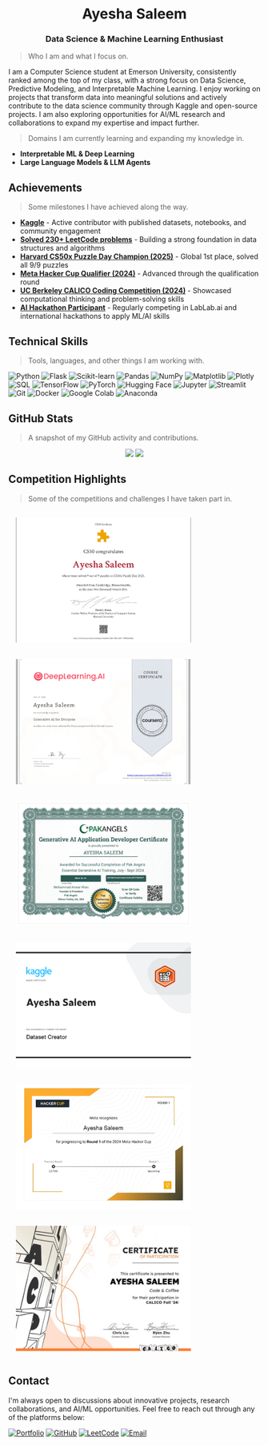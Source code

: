 <div align="center">
<h1> <strong>Ayesha Saleem</strong> </h1>
<h3 align="center">Data Science & Machine Learning Enthusiast</h3>
</div>

> Who I am and what I focus on.  

I am a Computer Science student at Emerson University, consistently ranked among the top of my class, with a strong focus on Data Science, Predictive Modeling, and Interpretable Machine Learning. I enjoy working on projects that transform data into meaningful solutions and actively contribute to the data science community through Kaggle and open-source projects. I am also exploring opportunities for AI/ML research and collaborations to expand my expertise and impact further.

> Domains I am currently learning and expanding my knowledge in.  

- **Interpretable ML & Deep Learning** 
- **Large Language Models & LLM Agents**

## Achievements  

> Some milestones I have achieved along the way.  

- **[Kaggle](https://www.kaggle.com/ayeshasal89)** - Active contributor with published datasets, notebooks, and community engagement  
- **[Solved 230+ LeetCode problems](https://leetcode.com/ayesha_saleem9)** - Building a strong foundation in data structures and algorithms 
- **[Harvard CS50x Puzzle Day Champion (2025)](https://github.com/aysh34/aysh34/blob/main/assets/CS50x%20Puzzle%20Day%202025.png)** - Global 1st place, solved all 9/9 puzzles  
- **[Meta Hacker Cup Qualifier (2024)](https://github.com/aysh34/aysh34/blob/main/assets/CS50x%20Puzzle%20Day%202025.png)** - Advanced through the qualification round  
- **[UC Berkeley CALICO Coding Competition (2024)](https://github.com/aysh34/aysh34/blob/main/assets/cal.jpg)** - Showcased computational thinking and problem-solving skills 
- **[AI Hackathon Participant](https://lablab.ai/)** - Regularly competing in LabLab.ai and international hackathons to apply ML/AI skills  

<!--## Recent Projects  

> A selection of my work and learning in applied machine learning.  

- **[OncoPredict AI](https://www.kaggle.com/code/ayeshasal89/oncopredict-breast-cancer-preditction)** - Breast cancer prediction using ML algorithms
- **[Data Analysis](https://www.kaggle.com/code/ayeshasal89/coffee-store-sales-analysis)** - Comprehensive sales data analysis with insights and visualizations
- **[Real Estate Price Prediction](https://github.com/aysh34/Real-Estate-Price-Estimator)** - Machine learning model for property price prediction
- **[BookGenie](https://github.com/aysh34/BookGenie)** - Book recommendation system built using popularity and collaborative filtering techniques
- **[TasteMatch](https://tastematch-kfdxsz24xk9bbypttq9dtw.streamlit.app/)** - Movie recommender app built using content-based filtering
- **[LifeLens](https://github.com/aysh34/Life_Expectancy_Prediction_With_Machine_Learning)** - Life expectancy prediction model
-->
<!-- ## Academic Excellence  

**Bachelor of Science in Computer Science (BSCS)**  
*Emerson University (September 2023 – Present  )*  
**CGPA:** 3.86/4.00 (96.5%)  -->

## Technical Skills  

> Tools, languages, and other things I am working with. 

![Python](https://img.shields.io/badge/Python-3776AB?style=flat&logo=python&logoColor=white) 
![Flask](https://img.shields.io/badge/Flask-000000?style=flat&logo=flask&logoColor=white) 
![Scikit-learn](https://img.shields.io/badge/Scikit--learn-F7931E?style=flat&logo=scikitlearn&logoColor=white) 
![Pandas](https://img.shields.io/badge/Pandas-150458?style=flat&logo=pandas&logoColor=white) 
![NumPy](https://img.shields.io/badge/NumPy-013243?style=flat&logo=numpy&logoColor=white) 
![Matplotlib](https://img.shields.io/badge/Matplotlib-013243?style=flat&logo=plotly&logoColor=white) 
![Plotly](https://img.shields.io/badge/Plotly-3F4F75?style=flat&logo=plotly&logoColor=white) 
![SQL](https://img.shields.io/badge/SQL-003B57?style=flat&logo=postgresql&logoColor=white) 
![TensorFlow](https://img.shields.io/badge/TensorFlow-FF6F00?style=flat&logo=tensorflow&logoColor=white) 
![PyTorch](https://img.shields.io/badge/PyTorch-EE4C2C?style=flat&logo=pytorch&logoColor=white) 
![Hugging Face](https://img.shields.io/badge/HuggingFace-FFD21E?style=flat&logo=huggingface&logoColor=black) 
![Jupyter](https://img.shields.io/badge/Jupyter-F37626?style=flat&logo=jupyter&logoColor=white) 
![Streamlit](https://img.shields.io/badge/Streamlit-FF4B4B?style=flat&logo=streamlit&logoColor=white) 
![Git](https://img.shields.io/badge/Git-F05032?style=flat&logo=git&logoColor=white) 
![Docker](https://img.shields.io/badge/Docker-2496ED?style=flat&logo=docker&logoColor=white) 
![Google Colab](https://img.shields.io/badge/Google_Colab-F9AB00?style=flat&logo=googlecolab&logoColor=black) 
![Anaconda](https://img.shields.io/badge/Anaconda-44A833?style=flat&logo=anaconda&logoColor=white) 

## GitHub Stats  

> A snapshot of my GitHub activity and contributions.  

<div align="center">
  <img  width="400" src="https://github-readme-stats.vercel.app/api?username=aysh34&theme=yeblu&show_icons=true&hide_border=true&count_private=true"/>
  <img  width="400" src="https://github-readme-streak-stats.herokuapp.com/?user=aysh34&theme=yeblu&hide_border=true"/>
</div> 

## Competition Highlights  

> Some of the competitions and challenges I have taken part in.  

<p float="left">
  <a href="https://raw.githubusercontent.com/aysh34/aysh34/main/assets/CS50x%20Puzzle%20Day%202025.png" target="_blank">
    <img src="https://raw.githubusercontent.com/aysh34/aysh34/main/assets/CS50x%20Puzzle%20Day%202025.png" style="width: 350px; height: 250px; object-fit: cover; margin: 15px;" /></a>

  <a href="https://github.com/aysh34/aysh34/blob/main/assets/GEN%20AI_page-0001.jpg" target="_blank">
    <img src="https://github.com/aysh34/aysh34/blob/main/assets/GEN%20AI_page-0001.jpg" style="width: 350px; height: 250px; object-fit: cover; margin: 15px;" /></a>

  <a href="https://raw.githubusercontent.com/aysh34/aysh34/main/assets/PakAngels%20Gen%20Ai.jpg" target="_blank">
    <img src="https://raw.githubusercontent.com/aysh34/aysh34/main/assets/PakAngels%20Gen%20Ai.jpg" style="width: 350px; height: 250px; object-fit: cover; margin: 15px;" /></a>

  <a href="https://raw.githubusercontent.com/aysh34/aysh34/main/assets/Dataset%20Creator.png" target="_blank">
    <img src="https://raw.githubusercontent.com/aysh34/aysh34/main/assets/Dataset%20Creator.png" style="width: 350px; height: 250px; object-fit: cover; margin: 15px;" /></a>

  <a href="https://raw.githubusercontent.com/aysh34/aysh34/main/assets/meta.jpg" target="_blank">
    <img src="https://raw.githubusercontent.com/aysh34/aysh34/main/assets/meta.jpg" style="width: 350px; height: 250px; object-fit: cover; margin: 15px;" /></a>

  <a href="https://raw.githubusercontent.com/aysh34/aysh34/main/assets/cal.jpg" target="_blank">
    <img src="https://raw.githubusercontent.com/aysh34/aysh34/main/assets/cal.jpg" style="width: 350px; height: 250px; object-fit: cover; margin: 15px;" /></a>
</p>

## Contact  

I'm always open to discussions about innovative projects, research collaborations, and AI/ML opportunities. Feel free to reach out through any of the platforms below:

<a href="https://aysh34.github.io/">
  <img src="https://img.shields.io/badge/Portfolio-FF5733?style=flat&logo=google-chrome&logoColor=white" alt="Portfolio" /></a>
<a href="https://github.com/aysh34">
  <img src="https://img.shields.io/badge/GitHub-199717?style=flat&logo=github&logoColor=white" alt="GitHub" /></a>
<a href="https://leetcode.com/ayesha_saleem9">
  <img src="https://img.shields.io/badge/LeetCode-FFA116?style=flat&logo=leetcode&logoColor=black" alt="LeetCode" /></a>
<a href="mailto:ayeshasaleem853@gmail.com">
  <img src="https://img.shields.io/badge/Email-D14836?style=flat&logo=gmail&logoColor=white" alt="Email" /></a>
